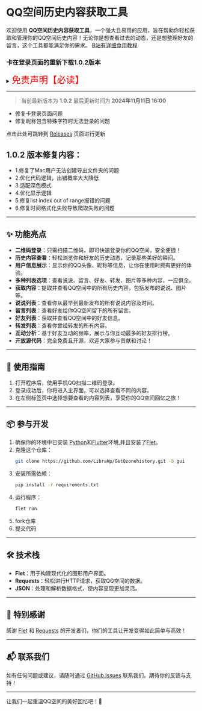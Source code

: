 # QQ空间历史内容获取工具

欢迎使用 **QQ空间历史内容获取工具**，一个强大且易用的应用，旨在帮助你轻松获取和管理你的QQ空间历史内容！无论你是想查看过去的动态，还是想整理好友的留言，这个工具都能满足你的需求。
[B站有详细食用教程](https://space.bilibili.com/1117414477)
### 卡在登录页面的重新下载1.0.2版本
<details><summary><font color="#FF0000" size="5">免责声明【必读】</font></summary>

本工具仅供学习和技术研究使用，不得用于任何商业或非法行为，否则后果自负。

本工具的作者不对本工具的安全性、完整性、可靠性、有效性、正确性或适用性做任何明示或暗示的保证，也不对本工具的使用或滥用造成的任何直接或间接的损失、责任、索赔、要求或诉讼承担任何责任。

本工具的作者保留随时修改、更新、删除或终止本工具的权利，无需事先通知或承担任何义务。

本工具的使用者应遵守相关法律法规，尊重QQ的版权和隐私，不得侵犯QQ或其他第三方的合法权益，不得从事任何违法或不道德的行为。

本工具的使用者在下载、安装、运行或使用本工具时，即表示已阅读并同意本免责声明。如有异议，请立即停止使用本工具，并删除所有相关文件。

</details>

---
> 当前最新版本为 **1.0.2** 最后更新时间为 **2024年11月11日 16:00**
- 修复卡登录页面问题
- 修复昵称包含特殊字符时无法登录的问题

点击此处可跳转到 [Releases](https://github.com/LibraHp/GetQzonehistory/releases/tag/gui-v1.0.2) 页面进行更新
## 1.0.2 版本修复内容：
- 1.修复了Mac用户无法创建导出文件夹的问题
- 2.优化代码逻辑，出错概率大大降低
- 3.适配深色模式
- 4.优化显示逻辑
- 5.修复list index out of range报错的问题
- 6.修复时间格式化失败导致爬取失败的问题
---
## ✨ 功能亮点

- **二维码登录**：只需扫描二维码，即可快速登录你的QQ空间，安全便捷！
- **历史内容查看**：轻松浏览你和好友的历史动态，记录那些美好的瞬间。
- **用户信息展示**：显示你的QQ头像、昵称等信息，让你在使用时拥有更好的体验。
- **多种列表选项**：查看说说、留言、好友、转发、图片等多种内容，一应俱全。
- **获取内容**：提取并查看QQ空间中的所有历史内容，包括发布的说说、图片等。
- **说说列表**：查看你从最早到最新发布的所有说说内容及时间。
- **留言列表**：查看好友给你QQ空间留下的所有留言。
- **好友列表**：获取并查看QQ空间中的好友信息。
- **转发列表**：查看你曾经转发的所有内容。
- **互动分析**：基于好友互动的频率，展示与你互动最多的好友排行榜。
- **开放源代码**：完全免费且开源，欢迎大家参与贡献和讨论！
---

## 🚀 使用指南

1. 打开程序后，使用手机QQ扫描二维码登录。
2. 登录成功后，你将进入主界面，可以选择查看不同的内容。
3. 在左侧标签页中选择想要查看的内容列表，享受你的QQ空间回忆之旅！

---

## 📦 参与开发

1. 确保你的环境中已安装 [Python](https://www.python.org/downloads/)和[Flutter](https://flutter.cn/)环境,并且安装了[Flet](https://flet.dev/)。
2. 克隆这个仓库：
   ```bash
   git clone https://github.com/LibraHp/GetQzonehistory.git -b gui
   ```
3. 安装所需依赖：
   ```bash
   pip install -r requirements.txt
   ```
4. 运行程序：
   ```bash
   flet run
   ```
5. fork仓库
6. 提交代码
---


## 🛠️ 技术栈

- **Flet**：用于构建现代化的图形用户界面。
- **Requests**：轻松进行HTTP请求，获取QQ空间的数据。
- **JSON**：处理和解析数据格式，使内容呈现更加灵活。

---

## 🙌 特别感谢

感谢 [Flet](https://flet.dev) 和 [Requests](https://docs.python-requests.org/en/latest/) 的开发者们，你们的工具让开发变得如此简单与高效！

---

## 📬 联系我们

如有任何问题或建议，请随时通过 [GitHub Issues](https://github.com/LibraHp/GetQzonehistory/issues) 联系我们。期待你的反馈与支持！

---

让我们一起重温QQ空间的美好回忆吧！🌟
